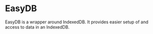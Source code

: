 EasyDB
======
EasyDB is a wrapper around IndexedDB.  It provides easier setup of and access to data in an IndexedDB.
